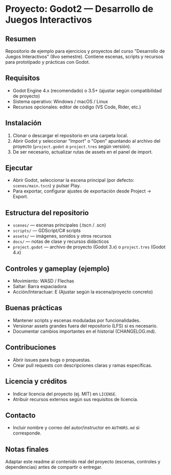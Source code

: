 # Proyecto: Godot2 — Desarrollo de Juegos Interactivos

Resumen
-------
Repositorio de ejemplo para ejercicios y proyectos del curso "Desarrollo de Juegos Interactivos" (8vo semestre). Contiene escenas, scripts y recursos para prototipado y prácticas con Godot.

Requisitos
---------
- Godot Engine 4.x (recomendado) o 3.5+ (ajustar según compatibilidad de proyecto)
- Sistema operativo: Windows / macOS / Linux
- Recursos opcionales: editor de código (VS Code, Rider, etc.)

Instalación
---------
1. Clonar o descargar el repositorio en una carpeta local.
2. Abrir Godot y seleccionar "Import" o "Open" apuntando al archivo del proyecto (`project.godot` o `project.tres` según versión).
3. De ser necesario, actualizar rutas de assets en el panel de import.

Ejecutar
-------
- Abrir Godot, seleccionar la escena principal (por defecto: `scenes/main.tscn`) y pulsar Play.
- Para exportar, configurar ajustes de exportación desde Project → Export.

Estructura del repositorio
---------
- `scenes/` — escenas principales (.tscn / .scn)
- `scripts/` — GDScript/C# scripts
- `assets/` — imágenes, sonidos y otros recursos
- `docs/` — notas de clase y recursos didácticos
- `project.godot` — archivo de proyecto (Godot 3.x) o `project.tres` (Godot 4.x)

Controles y gameplay (ejemplo)
---------
- Movimiento: WASD / Flechas
- Saltar: Barra espaciadora
- Acción/Interactuar: E
(Ajustar según la escena/proyecto concreto)

Buenas prácticas
---------
- Mantener scripts y escenas moduladas por funcionalidades.
- Versionar assets grandes fuera del repositorio (LFS) si es necesario.
- Documentar cambios importantes en el historial (CHANGELOG.md).

Contribuciones
--------
- Abrir issues para bugs o propuestas.
- Crear pull requests con descripciones claras y ramas específicas.

Licencia y créditos
---------
- Indicar licencia del proyecto (ej. MIT) en `LICENSE`.
- Atribuir recursos externos según sus requisitos de licencia.

Contacto
--------
- Incluir nombre y correo del autor/instructor en `AUTHORS.md` si corresponde.

Notas finales
--------
Adaptar este readme al contenido real del proyecto (escenas, controles y dependencias) antes de compartir o entregar.
